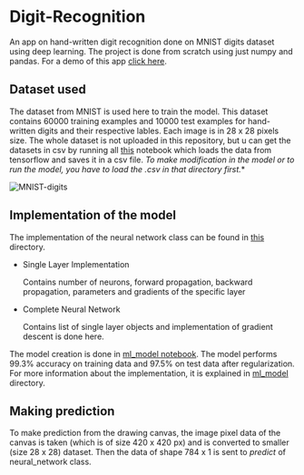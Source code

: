 # Digit-Recognition

An app on hand-written digit recognition done on MNIST digits dataset using deep learning. The project is done from scratch using just numpy and pandas. For a demo of this app [click here](https://subikeshdigits.herokuapp.com).

## Dataset used

The dataset from MNIST is used here to train the model. This dataset contains 60000 training examples and 10000 test examples for hand-written digits and their respective lables. Each image is in 28 x 28 pixels size.
The whole dataset is not uploaded in this repository, but u can get the datasets in csv by running all [this](https://github.com/Subikesh/Digit-Recognition/blob/master/mainapp/ml_model/Dataset/dataset.ipynb) notebook which loads the data from tensorflow and saves it in a csv file. *To make modification in the model or to run the model, you have to load the .csv in that directory first.**

![MNIST-digits](https://miro.medium.com/max/584/1*2lSjt9YKJn9sxK7DSeGDyw.jpeg)

## Implementation of the model

The implementation of the neural network class can be found in [this](https://github.com/Subikesh/Digit-Recognition/tree/master/mainapp/ml_model) directory. 
  * Single Layer Implementation
  
      Contains number of neurons, forward propagation, backward propagation, parameters and gradients of the specific layer
  
  * Complete Neural Network
  
      Contains list of single layer objects and implementation of gradient descent is done here.

The model creation is done in [ml_model notebook](https://github.com/Subikesh/Digit-Recognition/blob/master/mainapp/ml_model/ml_model.ipynb).
The model performs 99.3% accuracy on training data and 97.5% on test data after regularization.
For more information about the implementation, it is explained in [ml_model](https://github.com/Subikesh/Digit-Recognition/tree/master/mainapp/ml_model) directory.

## Making prediction

To make prediction from the drawing canvas, the image pixel data of the canvas is taken (which is of size 420 x 420 px) and is converted to smaller (size 28 x 28) dataset. Then the data of shape 784 x 1 is sent to *predict* of neural_network class.
